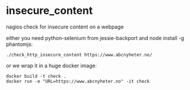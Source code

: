# insecure_content

nagios check for insecure content on a webpage

either you need python-selenium from jessie-backport and
node install -g phantomjs:

    ./check_http_insecure_content https://www.abcnyheter.no/

or we wrap it in a huge docker image:

    docker build -t check .
    docker run -e "URL=https://www.abcnyheter.no" -it check

